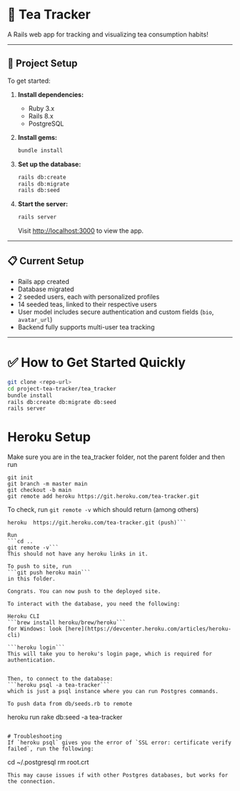 # 🍵 Tea Tracker

A Rails web app for tracking and visualizing tea consumption habits!

---

## 🚀 Project Setup

To get started:

1. **Install dependencies:**
   - Ruby 3.x
   - Rails 8.x
   - PostgreSQL

2. **Install gems:**
   ```bash
   bundle install
   ```

3. **Set up the database:**
   ```bash
   rails db:create
   rails db:migrate
   rails db:seed
   ```

4. **Start the server:**
   ```bash
   rails server
   ```
   Visit [http://localhost:3000](http://localhost:3000) to view the app.

---

## 📋 Current Setup
- Rails app created
- Database migrated
- 2 seeded users, each with personalized profiles
- 14 seeded teas, linked to their respective users
- User model includes secure authentication and custom fields (`bio`, `avatar_url`)
- Backend fully supports multi-user tea tracking

---

# ✅ How to Get Started Quickly

```bash
git clone <repo-url>
cd project-tea-tracker/tea_tracker
bundle install
rails db:create db:migrate db:seed
rails server
```

# Heroku Setup
Make sure you are in the tea_tracker folder, not the parent folder and then run
```
git init
git branch -m master main
git checkout -b main
git remote add heroku https://git.heroku.com/tea-tracker.git
```

To check, run 
```git remote -v```
which should return (among others)
```heroku  https://git.heroku.com/tea-tracker.git (fetch)
heroku  https://git.heroku.com/tea-tracker.git (push)```

Run 
```cd ..
git remote -v```
This should not have any heroku links in it. 

To push to site, run 
```git push heroku main```
in this folder.

Congrats. You can now push to the deployed site.

To interact with the database, you need the following:

Heroku CLI
```brew install heroku/brew/heroku``` 
for Windows: look [here](https://devcenter.heroku.com/articles/heroku-cli)

```heroku login```
This will take you to heroku's login page, which is required for authentication.


Then, to connect to the database:
```heroku psql -a tea-tracker```
which is just a psql instance where you can run Postgres commands.

To push data from db/seeds.rb to remote 
```
heroku run rake db:seed -a tea-tracker
```

# Troubleshooting
If `heroku psql` gives you the error of `SSL error: certificate verify failed`, run the following:

```
cd ~/.postgresql
rm root.crt
```
This may cause issues if with other Postgres databases, but works for the connection.
